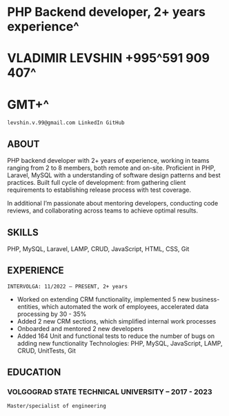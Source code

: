 # PHP Backend developer, 2+ years experience^

# VLADIMIR LEVSHIN +995^591 909 407^

# GMT+^

```
levshin.v.99@gmail.com LinkedIn GitHub
```
## ABOUT

PHP backend developer with 2+ years of experience, working in teams ranging
from 2 to 8 members, both remote and on-site. Proficient in PHP, Laravel,
MySQL with a understanding of software design patterns and best practices. Built
full cycle of development: from gathering client requirements to establishing
release process with test coverage.

In additional I’m passionate about mentoring developers, conducting code
reviews, and collaborating across teams to achieve optimal results.

## SKILLS

PHP, MySQL, Laravel, LAMP, CRUD, JavaScript, HTML, CSS, Git

## EXPERIENCE

```
INTERVOLGA: 11/2022 – PRESENT, 2+ years
```
- Worked on extending CRM functionality, implemented 5 new business-
    entities, which automated the work of employees, accelerated data
    processing by 30 - 35%
- Added 2 new CRM sections, which simplified internal work processes
- Onboarded and mentored 2 new developers
- Added 164 Unit and functional tests to reduce the number of bugs on adding
    new functionality
    Technologies: PHP, MySQL, JavaScript, LAMP, CRUD, UnitTests, Git

## EDUCATION

### VOLGOGRAD STATE TECHNICAL UNIVERSITY – 2017 - 2023

```
Master/specialist of engineering
```

